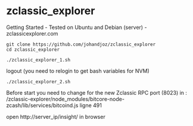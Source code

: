 # zclassic_explorer

Getting Started - Tested on Ubuntu and Debian (server) - zclassicexplorer.com

```
git clone https://github.com/johandjoz/zclassic_explorer
cd zclassic_explorer
```

```
./zclassic_explorer_1.sh
```

logout (you need to relogin to get bash variables for NVM)

```
./zclassic_explorer_2.sh
```

Before start you need to change for the new Zclassic RPC port (8023) in :
/zclassic-explorer/node_modules/bitcore-node-zcash/lib/services/bitcoind.js ligne 491

open http://server_ip/insight/ in browser
